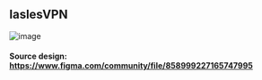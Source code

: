## laslesVPN
![image](https://user-images.githubusercontent.com/47282931/152662623-6bd8b18d-e855-4021-b969-fe77f89e4bbb.png)

#### Source design: https://www.figma.com/community/file/858999227165747995
